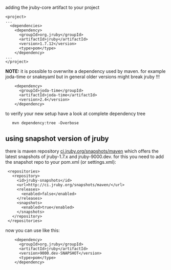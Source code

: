 adding the jruby-core artifact to your project

    <project>
    ...
      <dependencies>
        <dependency>
          <groupId>org.jruby</groupId>
          <artifactId>jruby</artifactId>
          <version>1.7.12</version>
          <type>pom</type>
        </dependency>
    ...
    </project>

**NOTE:** it is possible to overwrite a dependency used by maven. for example joda-time or snakeyaml but in general older versions might break jruby !!!

        <dependency>
          <groupId>joda-time</groupId>
          <artifactId>joda-time</artifactId>
          <version>2.4</version>
        </dependency>

to verify your new setup have a look at complete dependency tree
   
       mvn dependency:tree -Dverbose

## using snapshot version of jruby ##

there is maven repository [ci.jruby.org/snapshots/maven](http://ci.jruby.org/snapshots/maven/) which offers the latest snapshots of jruby-1.7.x and jruby-9000.dev. for this you need to add the snapshot repo to your pom.xml (or settings.xml):

     <repositories>
       <repository>
         <id>jruby-snapshots</id>
         <url>http://ci.jruby.org/snapshots/maven/</url>
         <releases>
           <enabled>false</enabled>
         </releases>
         <snapshots>
           <enabled>true</enabled>
         </snapshots>
       </repository>
     </repositories>

now you can use like this:

        <dependency>
          <groupId>org.jruby</groupId>
          <artifactId>jruby</artifactId>
          <version>9000.dev-SNAPSHOT</version>
          <type>pom</type>
        </dependency>
